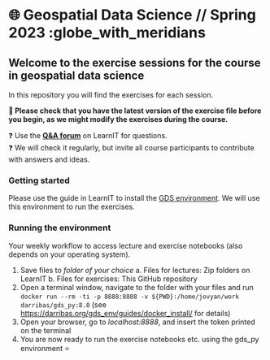 # :globe_with_meridians: Geospatial Data Science // Spring 2023 :globe_with_meridians

## Welcome to the exercise sessions for the course in geospatial data science

In this repository you will find the exercises for each session.

**:star2: Please check that you have the latest version of the exercise file before you begin, as we might modify the exercises during the course.**

:question: Use the **[Q&A forum](https://learnit.itu.dk/mod/forum/view.php?id=152405)** on LearnIT for questions.  
:question: We will check it regularly, but invite all course participants to contribute with answers and ideas.

### Getting started

Please use the guide in LearnIT to install the [GDS environment](https://darribas.org/gds_env/). We will use this environment to run the exercises.

### Running the environment

Your weekly workflow to access lecture and exercise notebooks (also depends on your operating system).

1. Save files to *folder of your choice*
    a. Files for lectures: Zip folders on LearnIT
    b. Files for exercises: This GitHub repository
2. Open a terminal window, navigate to the folder with your files and run `docker run --rm -ti -p 8888:8888 -v ${PWD}:/home/jovyan/work darribas/gds_py:8.0` (see <https://darribas.org/gds_env/guides/docker_install/> for details)
3. Open your browser, go to *localhost:8888*, and insert the token printed on the terminal
4. You are now ready to run the exercise notebooks etc. using the gds_py environment ⭐
